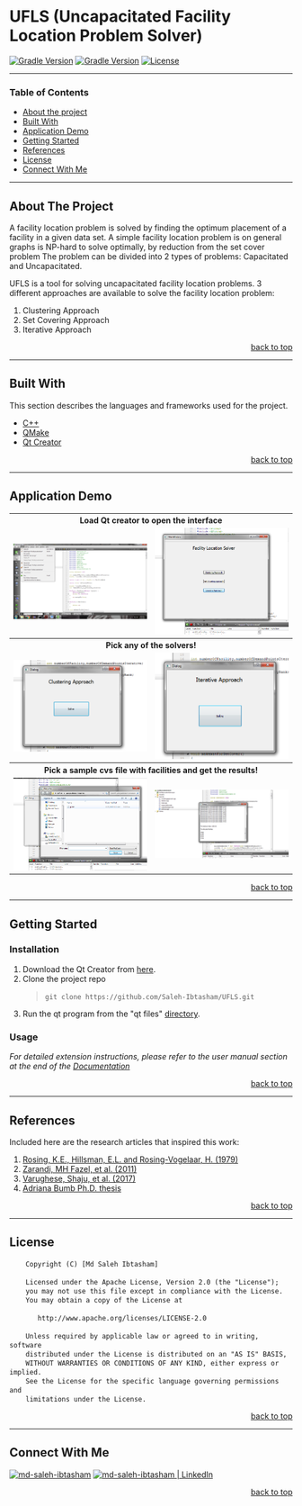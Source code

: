 # UFLS (Uncapacitated Facility Location Problem Solver)

[![Gradle Version](https://img.shields.io/badge/C%2B%2B-00599C?style=flat&logo=c%2B%2B&logoColor=white)](https://www.cplusplus.com/)
[![Gradle Version](https://img.shields.io/badge/Qt-41CD52?style=flat&logo=qt&logoColor=white)](https://www.couchbase.com/products/mobile)
[![License](https://img.shields.io/badge/license-Apache-lightgreen)](https://www.apache.org/licenses/LICENSE-2.0)

---

### Table of Contents

- [About the project](#about-the-project)
- [Built With](#built-with)
- [Application Demo](#application-demo)
- [Getting Started](#getting-started)
- [References](#references)
- [License](#license)
- [Connect With Me](#connect-with-me)

---

## About The Project 

A facility location problem is solved by finding the optimum placement of a facility in a given data set. A simple facility location problem is on general graphs is NP-hard to solve optimally, by reduction from the set cover problem The problem can be divided into 2 types of problems: Capacitated and Uncapacitated.

UFLS is a tool for solving uncapacitated facility location problems. 3 different approaches are available to solve the facility location problem:

1. Clustering Approach
2. Set Covering Approach
3. Iterative Approach

<p align="right"><a href="#partocalc">back to top</a></p>

---

## Built With

This section describes the languages and frameworks used for the project.

- [C++](https://www.cplusplus.com/)
- [QMake](https://doc.qt.io/qt-5/qmake-manual.html)
- [Qt Creator](https://www.qt.io/product/development-tools)

<p align="right"><a href="#partocalc">back to top</a></p>

---

## Application Demo

<table style="width:100%" class="center">
  <tr>
    <th colspan =  "100%">Load Qt creator to open the interface</th>
  </tr>
  <tr>
    <td><img src="documentation/demo/1.png"/></td>
    <td><img src="documentation/demo/2.png"/></td>
  </tr>
  <tr>
    <th colspan =  "100%">Pick any of the solvers!</th>
  </tr>
  <tr>
    <td><img src="documentation/demo/3.png"/></td>
    <td><img src="documentation/demo/5.png"/></td>
  </tr>
  <tr>
    <th colspan =  "100%">Pick a sample cvs file with facilities and get the results!</th>
  </tr>
  <tr>
    <td><img src="documentation/demo/6.png"/></td>
    <td><img src="documentation/demo/7.png"/></td>
  </tr>
  <tr>
</table>

<p align="right"><a href="#partocalc">back to top</a></p>

---

## Getting Started
### Installation

1. Download the Qt Creator from [here](https://www.qt.io/download-thank-you).
2. Clone the project repo
    > `git clone https://github.com/Saleh-Ibtasham/UFLS.git`
3. Run the qt program from the "qt files" [directory](https://github.com/Saleh-Ibtasham/UFLS/tree/master/SPL%201/Uncapacitated%20facility%20location%20problem%20solver/qt%20files).

### Usage

*For detailed extension instructions, please refer to the user manual section at the end of the [Documentation](https://github.com/Saleh-Ibtasham/UFLS/blob/master/SPL%201/Uncapacitated%20facility%20location%20problem%20solver/UFLS_documentation.pdf)*

<p align="right"><a href="#partocalc">back to top</a></p>

---

## References
Included here are the research articles that inspired this work:

1. [Rosing, K.E., Hillsman, E.L. and Rosing-Vogelaar, H. (1979)](https://journals.sagepub.com/doi/abs/10.1068/a110373)
2. [Zarandi, MH Fazel, et al. (2011)](https://www.sciencedirect.com/science/article/pii/S1026309811002100)
3. [Varughese, Shaju, et al. (2017)](https://papers.ssrn.com/sol3/papers.cfm?abstract_id=3826047)
4. [Adriana Bumb Ph.D. thesis](https://ris.utwente.nl/ws/portalfiles/portal/6073555/t000001e.pdf)

<p align="right"><a href="#partocalc">back to top</a></p>

---

## License

```
    Copyright (C) [Md Saleh Ibtasham]

    Licensed under the Apache License, Version 2.0 (the "License");
    you may not use this file except in compliance with the License.
    You may obtain a copy of the License at

       http://www.apache.org/licenses/LICENSE-2.0

    Unless required by applicable law or agreed to in writing, software
    distributed under the License is distributed on an "AS IS" BASIS,
    WITHOUT WARRANTIES OR CONDITIONS OF ANY KIND, either express or implied.
    See the License for the specific language governing permissions and
    limitations under the License.
```

<p align="right"><a href="#partocalc">back to top</a></p>

---

## Connect With Me

[<img alt="md-saleh-ibtasham" src="https://img.shields.io/badge/website-000000?style=for-the-badge&logoColor=white" />][website]
[<img alt="md-saleh-ibtasham | LinkedIn" src="https://img.shields.io/badge/LinkedIn-0077B5?style=for-the-badge&logo=linkedin&logoColor=white" />][linkedin]

<p align="right"><a href="#partocalc">back to top</a></p>


[website]: https://sites.google.com/view/md-saleh-ibtasham/home
[linkedin]: https://www.linkedin.com/in/saleh-ibtasham/